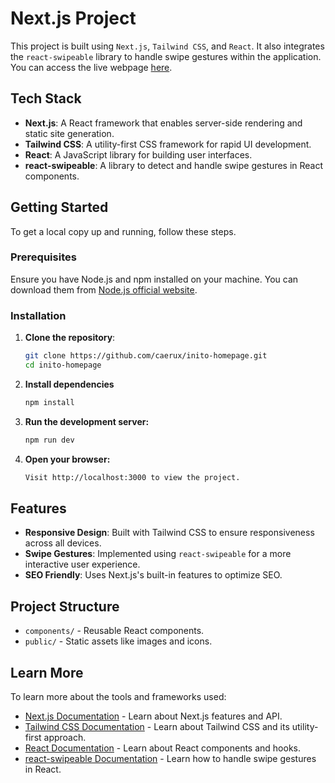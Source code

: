# Next.js Project

This project is built using `Next.js`, `Tailwind CSS`, and `React`. It also integrates the `react-swipeable` library to handle swipe gestures within the application.
You can access the live webpage [here](https://66af57179e097e7d9ced7c18--inito-homepage.netlify.app/).

## Tech Stack

- **Next.js**: A React framework that enables server-side rendering and static site generation.
- **Tailwind CSS**: A utility-first CSS framework for rapid UI development.
- **React**: A JavaScript library for building user interfaces.
- **react-swipeable**: A library to detect and handle swipe gestures in React components.

## Getting Started

To get a local copy up and running, follow these steps.

### Prerequisites

Ensure you have Node.js and npm installed on your machine. You can download them from [Node.js official website](https://nodejs.org/).

### Installation

1. **Clone the repository**:

   ```bash
   git clone https://github.com/caerux/inito-homepage.git
   cd inito-homepage
   ```

2. **Install dependencies**

   ```bash
   npm install
   ```

3. **Run the development server:**

    ```bash
    npm run dev
    ```

4. **Open your browser:**

   ```bash
   Visit http://localhost:3000 to view the project.
   ```

## Features

- **Responsive Design**: Built with Tailwind CSS to ensure responsiveness across all devices.
- **Swipe Gestures**: Implemented using `react-swipeable` for a more interactive user experience.
- **SEO Friendly**: Uses Next.js's built-in features to optimize SEO.

## Project Structure

- `components/` - Reusable React components.
- `public/` - Static assets like images and icons.


## Learn More

To learn more about the tools and frameworks used:

- [Next.js Documentation](https://nextjs.org/docs) - Learn about Next.js features and API.
- [Tailwind CSS Documentation](https://tailwindcss.com/docs) - Learn about Tailwind CSS and its utility-first approach.
- [React Documentation](https://react.dev/learn) - Learn about React components and hooks.
- [react-swipeable Documentation](https://github.com/FormidableLabs/react-swipeable) - Learn how to handle swipe gestures in React.
   

   
